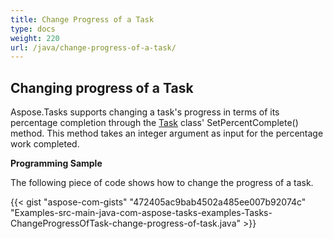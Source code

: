 ```yaml
---
title: Change Progress of a Task
type: docs
weight: 220
url: /java/change-progress-of-a-task/
---
```


## **Changing progress of a Task**
Aspose.Tasks supports changing a task's progress in terms of its percentage completion through the [Task](http://www.aspose.com/api/java/tasks/com.aspose.tasks/classes/Task) class' SetPercentComplete() method. This method takes an integer argument as input for the percentage work completed.

**Programming Sample**

The following piece of code shows how to change the progress of a task.

{{< gist "aspose-com-gists" "472405ac9bab4502a485ee007b92074c" "Examples-src-main-java-com-aspose-tasks-examples-Tasks-ChangeProgressOfTask-change-progress-of-task.java" >}}
